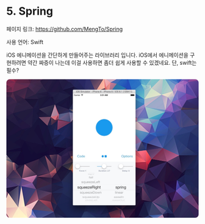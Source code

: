 # 5. Spring

페이지 링크: https://github.com/MengTo/Spring

사용 언어: Swift

iOS 에니메이션을 간단하게 만들어주는 라이브러리 입니다. iOS에서 에니메이션을 구현하려면 약간 짜증이 나는데 이걸 사용하면 좀더 쉽게 사용할 수 있겠네요. 단, swift는 필수? 

![이미지1](img/002$05.jpeg)
